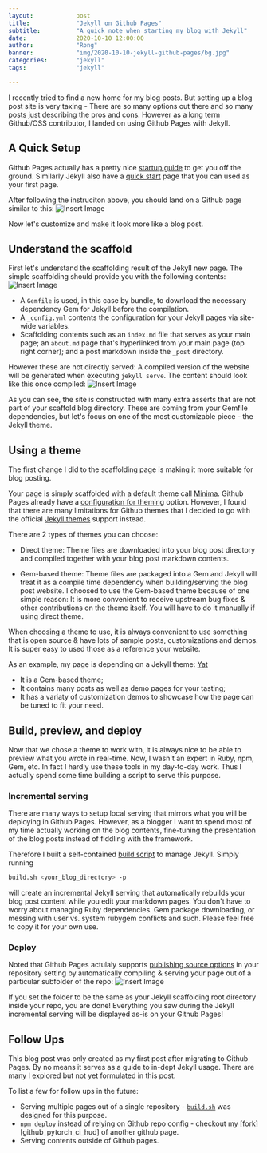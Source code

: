```yaml
---
layout:            post
title:             "Jekyll on Github Pages"
subtitle:          "A quick note when starting my blog with Jekyll"
date:              2020-10-10 12:00:00
author:            "Rong"
banner:            "img/2020-10-10-jekyll-github-pages/bg.jpg"
categories:        "jekyll"
tags:              "jekyll"

---
```


I recently tried to find a new home for my blog posts. But setting up a blog post site is very 
taxing - There are so many options out there and so many posts just describing the pros and 
cons. However as a long term Github/OSS contributor, I landed on using Github Pages with Jekyll.

## A Quick Setup

Github Pages actually has a pretty nice [startup guide][github_quickstart] to get you off the ground.
Similarly Jekyll also have a [quick start][jekyll_quickstart] page that you can used as your first
page. 

After following the instruciton above, you should land on a Github page similar to this:
![Insert Image]({{site.baseurl}}/img/2020-10-10-jekyll-github-pages/example_scaffold.png)

Now let's customize and make it look more like a blog post.


## Understand the scaffold

First let's understand the scaffolding result of the Jekyll new page. The simple scaffolding 
should provide you with the following contents:
![Insert Image]({{site.baseurl}}/img/2020-10-10-jekyll-github-pages/scaffold_content.png)

* A `Gemfile` is used, in this case by bundle, to download the necessary dependency Gem for 
Jekyll before the compilation. 
* A `_config.yml` contents the configuration for your Jekyll pages via site-wide variables.
* Scaffolding contents such as an `index.md` file that serves as your main page; an `about.md`
 page that's hyperlinked from your main page (top right corner); and a post markdown inside the 
 `_post` directory.


However these are not directly served: A compiled version of the website will be generated when
executing `jekyll serve`. The content should look like this once compiled:
![Insert Image]({{site.baseurl}}/img/2020-10-10-jekyll-github-pages/scaffold_compile.png)

As you can see, the site is constructed with many extra asserts that are not part of your scaffold
blog directory. These are coming from your Gemfile dependencies, but let's focus on one of the most 
customizable piece - the Jekyll theme.


## Using a theme

The first change I did to the scaffolding page is making it more suitable for blog posting. 

Your page is simply scaffolded with a default theme call [Minima][jekyll_theme_minima]. Github Pages
already have a [configuration for theming][github_jekyll_theme] option. However, I found that there 
are many limitations for Github themes that I decided to go with the official 
[Jekyll themes][jekyll_theme] support instead.

There are 2 types of themes you can choose:
* Direct theme: Theme files are downloaded into your blog post directory and compiled together with 
your blog post markdown contents.

* Gem-based theme: Theme files are packaged into a Gem and Jekyll will treat it as a compile time
dependency when building/serving the blog post website. I choosed to use the Gem-based theme because
of one simple reason: It is more convenient to receive upstream bug fixes & other contributions on
the theme itself. You will have to do it manually if using direct theme.

When choosing a theme to use, it is always convenient to use something that is open source & have lots 
of sample posts, customizations and demos. It is super easy to used those as a reference your website.

As an example, my page is depending on a Jekyll theme: [Yat][jekyll_theme_yat]
* It is a Gem-based theme;
* It contains many posts as well as demo pages for your tasting;
* It has a variaty of customization demos to showcase how the page can be tuned to fit your need.


## Build, preview, and deploy

Now that we chose a theme to work with, it is always nice to be able to preview what you wrote in 
real-time. Now, I wasn't an expert in Ruby, npm, Gem, etc. In fact I hardly use these tools in my
day-to-day work. Thus I actually spend some time building a script to serve this purpose.

### Incremental serving
There are many ways to setup local serving that mirrors what you will be deploying in Github Pages.
However, as a blogger I want to spend most of my time actually working on the blog contents, 
fine-tuning the presentation of the blog posts instead of fiddling with the framework.

Therefore I built a self-contained [build script][github_build_script] to manage Jekyll. Simply
running 
```bash
build.sh <your_blog_directory> -p
```
will create an incremental Jekyll serving that automatically rebuilds your blog post content while
you edit your markdown pages. You don't have to worry about managing Ruby dependencies. Gem package
downloading, or messing with user vs. system rubygem conflicts and such. Please feel free to copy
it for your own use.

### Deploy
Noted that Github Pages actulaly supports [publishing source options][github_publish_source] in your
repository setting by automatically compiling & serving your page out of a particular subfolder of 
the repo:
![Insert Image]({{site.baseurl}}/img/2020-10-10-jekyll-github-pages/github_page_publish_source.png)

If you set the folder to be the same as your Jekyll scaffolding root directory inside your repo, you
are done! Everything you saw during the Jekyll incremental serving will be displayed as-is on your
Github Pages!


## Follow Ups
This blog post was only created as my first post after migrating to Github Pages. By no means it serves
as a guide to in-dept Jekyll usage. There are many I explored but not yet formulated in this post. 

To list a few for follow ups in the future:
* Serving multiple pages out of a single repository - [`build.sh`][github_build_script] was designed 
for this purpose.
* `npm deploy` instead of relying on Github repo config - checkout my [fork][github_pytorch_ci_hud] of 
another github page.
* Serving contents outside of Github pages. 






[github_quickstart]: https://docs.github.com/en/free-pro-team@latest/github/working-with-github-pages/setting-up-a-github-pages-site-with-jekyll
[github_publish_source]: https://docs.github.com/en/free-pro-team@latest/github/working-with-github-pages/configuring-a-publishing-source-for-your-github-pages-site
[github_jekyll_theme]: https://docs.github.com/en/free-pro-team@latest/github/working-with-github-pages/adding-a-theme-to-your-github-pages-site-using-jekyll
[github_build_script]: https://github.com/walterddr/walterddr.github.io/blob/master/build.sh
[jekyll_quickstart]: https://jekyllrb.com/docs/
[jekyll_theme]: https://jekyllrb.com/docs/themes/
[jekyll_theme_minima]: https://github.com/jekyll/minima
[jekyll_theme_yat]: https://github.com/jeffreytse/jekyll-theme-yat
[markdown_wiki]: https://en.wikipedia.org/wiki/Markdown

